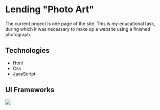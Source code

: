 # Lending "Photo Art"

The current project is one page of the site. This is my educational task, during which it was necessary to make up a website using a finished photograph.

## Technologies

- Html
- Css
- JavaScript

## UI Frameworks

<a href="https://www.npmjs.com/package/bootstrap">
    <img src="https://img.shields.io/badge/bootstrap-v5.0.1-brightgreen"/>
</a>

